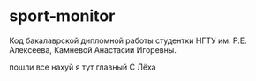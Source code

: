 # sport-monitor
Код бакалаврской дипломной работы студентки НГТУ им. Р.Е. Алексеева, Камневой Анастасии Игоревны.

пошли все нахуй я тут главный
С Лёха

